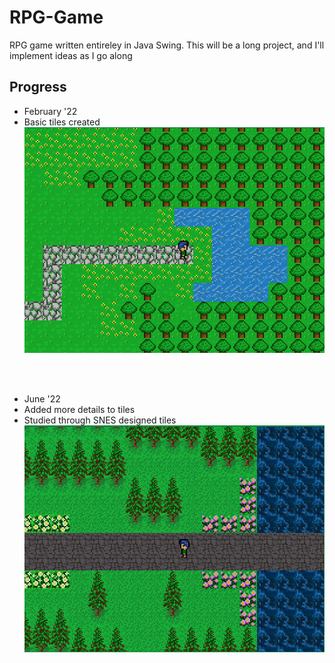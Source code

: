 # RPG-Game
RPG game written entireley in Java Swing. This will be a long project, and I'll implement ideas as I go along


## Progress

- February '22
- Basic tiles created
![February](/progress/February22.PNG)
<br>
<br>

- June '22
- Added more details to tiles
- Studied through SNES designed tiles
![June](/progress/June22.png)